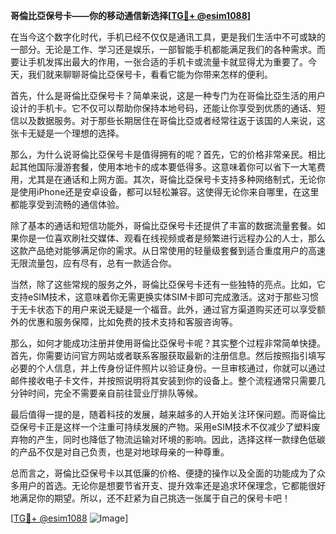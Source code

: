 **哥倫比亞保号卡——你的移动通信新选择[[TG💪+ @esim1088](https://t.me/s/esim1088)]**

在当今这个数字化时代，手机已经不仅仅是通讯工具，更是我们生活中不可或缺的一部分。无论是工作、学习还是娱乐，一部智能手机都能满足我们的各种需求。而要让手机发挥出最大的作用，一张合适的手机卡或流量卡就显得尤为重要了。今天，我们就来聊聊哥倫比亞保号卡，看看它能为你带来怎样的便利。

首先，什么是哥倫比亞保号卡？简单来说，这是一种专门为在哥倫比亞生活的用户设计的手机卡。它不仅可以帮助你保持本地号码，还能让你享受到优质的通话、短信以及数据服务。对于那些长期居住在哥倫比亞或者经常往返于该国的人来说，这张卡无疑是一个理想的选择。

那么，为什么说哥倫比亞保号卡是值得拥有的呢？首先，它的价格非常亲民。相比起其他国际漫游套餐，使用本地卡的成本要低得多。这意味着你可以省下一大笔费用，尤其是在通话和上网方面。其次，哥倫比亞保号卡支持多种网络制式，无论你是使用iPhone还是安卓设备，都可以轻松兼容。这使得无论你来自哪里，在这里都能享受到流畅的通信体验。

除了基本的通话和短信功能外，哥倫比亞保号卡还提供了丰富的数据流量套餐。如果你是一位喜欢刷社交媒体、观看在线视频或者是频繁进行远程办公的人士，那么这款产品绝对能够满足你的需求。从日常使用的轻量级套餐到适合重度用户的高速无限流量包，应有尽有，总有一款适合你。

当然，除了这些常规的服务之外，哥倫比亞保号卡还有一些独特的亮点。比如，它支持eSIM技术，这意味着你无需更换实体SIM卡即可完成激活。这对于那些习惯于无卡状态下的用户来说无疑是一个福音。此外，通过官方渠道购买还可以享受额外的优惠和服务保障，比如免费的技术支持和客服咨询等。

那么，如何才能成功注册并使用哥倫比亞保号卡呢？其实整个过程非常简单快捷。首先，你需要访问官方网站或者联系客服获取最新的注册信息。然后按照指引填写必要的个人信息，并上传身份证件照片以验证身份。一旦审核通过，你就可以通过邮件接收电子卡文件，并按照说明将其安装到你的设备上。整个流程通常只需要几分钟时间，完全不需要亲自前往营业厅排队等候。

最后值得一提的是，随着科技的发展，越来越多的人开始关注环保问题。而哥倫比亞保号卡正是这样一个注重可持续发展的产物。采用eSIM技术不仅减少了塑料废弃物的产生，同时也降低了物流运输对环境的影响。因此，选择这样一款绿色低碳的产品不仅是对自己负责，也是对地球母亲的一种尊重。

总而言之，哥倫比亞保号卡以其低廉的价格、便捷的操作以及全面的功能成为了众多用户的首选。无论你是想要节省开支、提升效率还是追求环保理念，它都能很好地满足你的期望。所以，还不赶紧为自己挑选一张属于自己的保号卡吧！

[[TG💪+ @esim1088](https://t.me/s/esim1088) ![Image](https://i.postimg.cc/4NQfJmqS/Snipaste-2025-05-13-00-14-12.png)]
